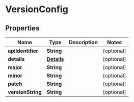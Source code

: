 

# VersionConfig


## Properties

| Name | Type | Description | Notes |
|------------ | ------------- | ------------- | -------------|
|**apiIdentifier** | **String** |  |  [optional] |
|**details** | [**Details**](Details.md) |  |  [optional] |
|**major** | **String** |  |  [optional] |
|**minor** | **String** |  |  [optional] |
|**patch** | **String** |  |  [optional] |
|**versionString** | **String** |  |  [optional] |




